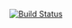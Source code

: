 
[![Build Status](https://travis-ci.org/BookaZluka/matrixkab.svg?branch=master)](https://travis-ci.org/BookaZluka/matrixkab)
